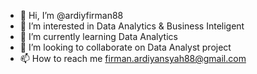 - 👋 Hi, I’m @ardiyfirman88
- 👀 I’m interested in Data Analytics & Business Inteligent
- 🌱 I’m currently learning Data Analytics
- 💞️ I’m looking to collaborate on Data Analyst project
- 📫 How to reach me firman.ardiyansyah88@gmail.com

<!---
ardiyfirman88/ardiyfirman88 is a ✨ special ✨ repository because its `README.md` (this file) appears on your GitHub profile.
You can click the Preview link to take a look at your changes.
--->
